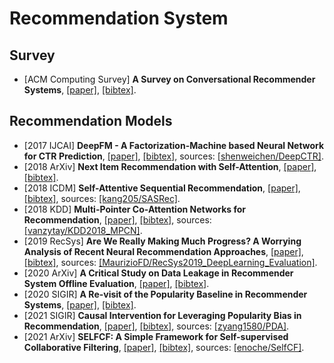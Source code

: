 # Recommendation System

## Survey
- [ACM Computing Survey] **A Survey on Conversational Recommender Systems**, [[paper]](https://arxiv.org/pdf/2004.00646.pdf), [[bibtex]](/Bibtex/A%20Survey%20on%20Conversational%20Recommender%20Systems.bib). 

## Recommendation Models
- [2017 IJCAI] **DeepFM - A Factorization-Machine based Neural Network for CTR Prediction**, [[paper]](https://www.ijcai.org/proceedings/2017/0239.pdf), [[bibtex]](/Bibtex/DeepFM%20-%20A%20Factorization-Machine%20based%20Neural%20Network%20for%20CTR%20Prediction.bib), sources: [[shenweichen/DeepCTR]](https://github.com/shenweichen/DeepCTR).
- [2018 ArXiv] **Next Item Recommendation with Self-Attention**, [[paper]](https://arxiv.org/pdf/1808.06414.pdf), [[bibtex]](/Bibtex/Next%20Item%20Recommendation%20with%20Self-Attention.bib).
- [2018 ICDM] **Self-Attentive Sequential Recommendation**, [[paper]](https://arxiv.org/pdf/1808.09781.pdf), [[bibtex]](/Bibtex/Self-Attentive%20Sequential%20Recommendation.bib), sources: [[kang205/SASRec]](https://github.com/kang205/SASRec).
- [2018 KDD] **Multi-Pointer Co-Attention Networks for Recommendation**, [[paper]](https://arxiv.org/pdf/1801.09251.pdf), [[bibtex]](/Bibtex/Multi-Pointer%20Co-Attention%20Networks%20for%20Recommendation.bib), sources: [[vanzytay/KDD2018_MPCN]](https://github.com/vanzytay/KDD2018_MPCN).
- [2019 RecSys] **Are We Really Making Much Progress? A Worrying Analysis of Recent Neural Recommendation Approaches**, [[paper]](https://arxiv.org/pdf/1907.06902.pdf), [[bibtex]](/Bibtex/Are%20We%20Really%20Making%20Much%20Progress%20A%20Worrying%20Analysis%20of%20Recent%20Neural%20Recommendation%20Approaches.bib), sources: [[MaurizioFD/RecSys2019_DeepLearning_Evaluation]](https://github.com/MaurizioFD/RecSys2019_DeepLearning_Evaluation).
- [2020 ArXiv] **A Critical Study on Data Leakage in Recommender System Offline Evaluation**, [[paper]](https://arxiv.org/pdf/2010.11060.pdf), [[bibtex]](/Bibtex/A%20Critical%20Study%20on%20Data%20Leakage%20in%20Recommender%20System%20Offline%20Evaluation.bib).
- [2020 SIGIR] **A Re-visit of the Popularity Baseline in Recommender Systems**, [[paper]](https://arxiv.org/pdf/2005.13829.pdf), [[bibtex]](/Bibtex/A%20Re-visit%20of%20the%20Popularity%20Baseline%20in%20Recommender%20Systems.bib).
- [2021 SIGIR] **Causal Intervention for Leveraging Popularity Bias in Recommendation**, [[paper]](https://dl.acm.org/doi/pdf/10.1145/3404835.3462875), [[bibtex]](/Bibtex/Causal%20Intervention%20for%20Leveraging%20Popularity%20Bias%20in%20Recommendation.bib), sources: [[zyang1580/PDA]](https://github.com/zyang1580/PDA).
- [2021 ArXiv] **SELFCF: A Simple Framework for Self-supervised Collaborative Filtering**, [[paper]](https://arxiv.org/pdf/2107.03019.pdf), [[bibtex]](/Bibtex/SELFCF%20-%20A%20Simple%20Framework%20for%20Self-supervised%20Collaborative%20Filtering.bib), sources: [[enoche/SelfCF]](https://github.com/enoche/SelfCF).
